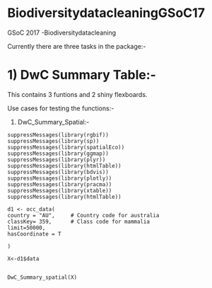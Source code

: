 # BiodiversitydatacleaningGSoC17
GSoC 2017 -Biodiversitydatacleaning

Currently there are three tasks in the package:-

# 1) DwC Summary Table:-

This contains 3 funtions and 2 shiny flexboards.

Use cases for testing the functions:-

1) DwC_Summary_Spatial:-

```
suppressMessages(library(rgbif))
suppressMessages(library(sp))
suppressMessages(library(spatialEco))
suppressMessages(library(ggmap))
suppressMessages(library(plyr))
suppressMessages(library(htmlTable))
suppressMessages(library(bdvis))
suppressMessages(library(plotly))
suppressMessages(library(pracma))
suppressMessages(library(xtable))
suppressMessages(library(htmlTable))

d1 <- occ_data(
country = "AU",     # Country code for australia
classKey= 359,      # Class code for mammalia
limit=50000,
hasCoordinate = T
 
)

X<-d1$data


DwC_Summary_spatial(X)
```
